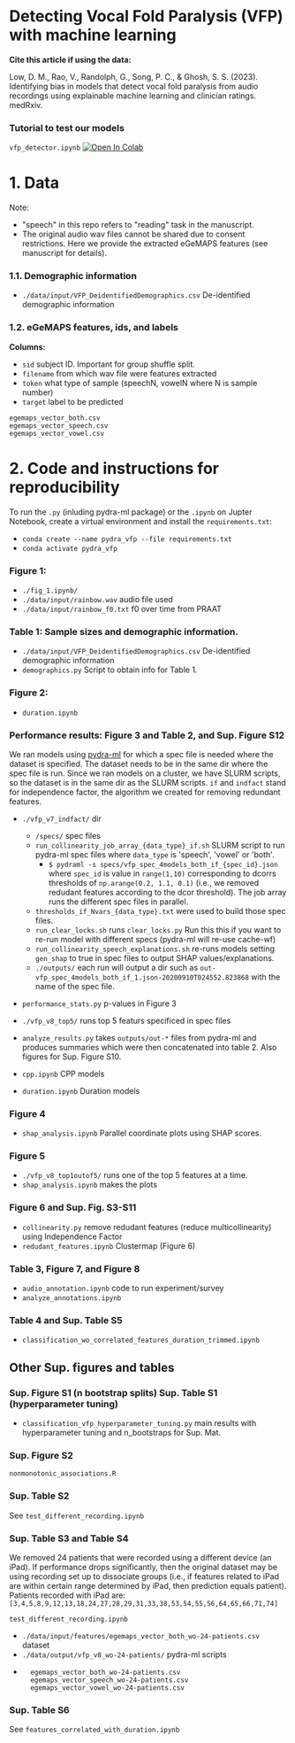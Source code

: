 # Detecting Vocal Fold Paralysis (VFP) with machine learning

**Cite this article if using the data:**

Low, D. M., Rao, V., Randolph, G., Song, P. C., & Ghosh, S. S. (2023). Identifying bias in models that detect vocal fold paralysis from audio recordings using explainable machine learning and clinician ratings. medRxiv.



### Tutorial to test our models

`vfp_detector.ipynb` [![Open In Colab](https://colab.research.google.com/assets/colab-badge.svg)](https://colab.research.google.com/github/danielmlow/vfp/blob/main/vfp_detector.ipynb) 


# 1. Data

Note: 
* "speech" in this repo refers to "reading" task in the manuscript.
* The original audio wav files cannot be shared due to consent restrictions. Here we provide the extracted eGeMAPS features (see manuscript for details).


### 1.1. Demographic information 
* `./data/input/VFP_DeidentifiedDemographics.csv` De-identified demographic information
 
### 1.2. eGeMAPS features, ids, and labels 
**Columns:**
* `sid` subject ID. Important for group shuffle split.
* `filename` from which wav file were features extracted
* `token` what type of sample (speechN, vowelN where N is sample number)
* `target` label to be predicted

```
egemaps_vector_both.csv
egemaps_vector_speech.csv
egemaps_vector_vowel.csv
```




# 2. Code and instructions for reproducibility 
 
To run the `.py` (inluding pydra-ml package) or the `.ipynb` on Jupter Notebook, create a virtual environment and install the `requirements.txt`:
* `conda create --name pydra_vfp --file requirements.txt`
* `conda activate pydra_vfp`


### Figure 1:
* `./fig_1.ipynb/`
* `./data/input/rainbow.wav` audio file used
* `./data/input/rainbow_f0.txt` f0 over time from PRAAT 

### Table 1: Sample sizes and demographic information. 
* `./data/input/VFP_DeidentifiedDemographics.csv` De-identified demographic information
* `demographics.py` Script to obtain info for Table 1.

### Figure 2:
* `duration.ipynb` 



### Performance results: Figure 3 and Table 2, and Sup. Figure S12
We ran models using [pydra-ml](https://github.com/nipype/pydra-ml) for which a spec file is needed where the dataset is specified. The dataset needs to be in the same dir where the spec file is run. Since we ran models on a cluster, we have SLURM scripts, so  the dataset is in the same dir as the SLURM scripts.
`if` and `indfact` stand for independence factor, the algorithm we created for removing redundant features. 
* `./vfp_v7_indfact/` dir 
    * `/specs/` spec files
    * `run_collinearity_job_array_{data_type}_if.sh` SLURM script to run pydra-ml spec files where `data_type` is 'speech', 'vowel' or 'both'. 
        * ```$ pydraml -s specs/vfp_spec_4models_both_if_{spec_id}.json``` where `spec_id` is value in `range(1,10)` corresponding to dcorrs thresholds of `np.arange(0.2, 1.1, 0.1)` (i.e., we removed redudant features according to the dcor threshold). The job array runs the different spec files in parallel.
    * `thresholds_if_Nvars_{data_type}.txt` were used to build those spec files.
    * `run_clear_locks.sh` runs `clear_locks.py` Run this this if you want to re-run model with different specs (pydra-ml will re-use cache-wf)
    * `run_collinearity_speech_explanations.sh` re-runs models setting `gen_shap` to true in spec files to output SHAP values/explanations.
    * `./outputs/` each run will output a dir such as `out-vfp_spec_4models_both_if_1.json-20200910T024552.823868` with the name of the spec file. 
    
* `performance_stats.py` p-values in Figure 3
* `./vfp_v8_top5/` runs top 5 featurs specificed in spec files
* `analyze_results.py` takes `outputs/out-*` files from pydra-ml and produces summaries which were then concatenated into table 2. Also figures for Sup. Figure S10. 
* `cpp.ipynb` CPP models
* `duration.ipynb` Duration models

### Figure 4
* `shap_analysis.ipynb` Parallel coordinate plots using SHAP scores.

### Figure 5
* `./vfp_v8_top1outof5/` runs one of the top 5 features at a time.
* `shap_analysis.ipynb` makes the plots

### Figure 6 and Sup. Fig. S3-S11
* `collinearity.py` remove redudant features (reduce multicollinearity) using Independence Factor
* `redudant_features.ipynb` Clustermap (Figure 6)
   
### Table 3, Figure 7, and Figure 8
* `audio_annotation.ipynb` code to run experiment/survey
* `analyze_annotations.ipynb` 

### Table 4 and Sup. Table S5
* `classification_wo_correlated_features_duration_trimmed.ipynb` 

## Other Sup. figures and tables

### Sup. Figure S1 (n bootstrap splits) Sup. Table S1 (hyperparameter tuning)
* `classification_vfp_hyperparameter_tuning.py` main results with hyperparameter tuning and n_bootstraps for Sup. Mat. 

### Sup. Figure S2
`nonmonotonic_associations.R`

### Sup. Table S2 
See `test_different_recording.ipynb`

### Sup. Table S3 and Table S4
We removed 24 patients that were recorded using a different device (an iPad). If performance drops significantly, then the original dataset may be using recording set up to dissociate groups (i.e., if features related to iPad are within certain range determined by iPad, then prediction equals patient).
Patients recorded with iPad are: `[3,4,5,8,9,12,13,18,24,27,28,29,31,33,38,53,54,55,56,64,65,66,71,74]`  

`test_different_recording.ipynb`

* `./data/input/features/egemaps_vector_both_wo-24-patients.csv` dataset
* `./data/output/vfp_v8_wo-24-patients/` pydra-ml scripts
* ```
    egemaps_vector_both_wo-24-patients.csv
    egemaps_vector_speech_wo-24-patients.csv
    egemaps_vector_vowel_wo-24-patients.csv
    ```

### Sup. Table S6

See `features_correlated_with_duration.ipynb`







